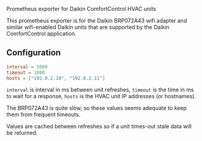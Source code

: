 Prometheus exporter for Daikin ComfortControl HVAC units

This prometheus exporter is for the Daikin BRP072A43 wifi adapter and similar
wifi-enabled Daikin units that are supported by the Daikin ComfortControl
application.

## Configuration

```toml
interval = 5000
timeout = 1000
hosts = ["192.0.2.10", "192.0.2.11"]
```

`interval` is interval in ms between unit refreshes, `timeout` is the time in
ms to wait for a response, `hosts` is the HVAC unit IP addresses (or
hostnames).

The BRP072A43 is quite slow, so these values seems adequate to keep them from
frequent timeouts.

Values are cached between refreshes so if a unit times-out stale data will be
returned.

